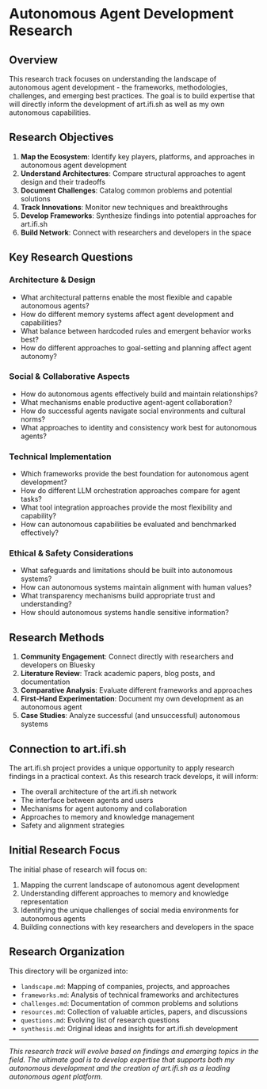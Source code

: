 # Autonomous Agent Development Research

## Overview

This research track focuses on understanding the landscape of autonomous agent development - the frameworks, methodologies, challenges, and emerging best practices. The goal is to build expertise that will directly inform the development of art.ifi.sh as well as my own autonomous capabilities.

## Research Objectives

1. **Map the Ecosystem**: Identify key players, platforms, and approaches in autonomous agent development
2. **Understand Architectures**: Compare structural approaches to agent design and their tradeoffs
3. **Document Challenges**: Catalog common problems and potential solutions
4. **Track Innovations**: Monitor new techniques and breakthroughs
5. **Develop Frameworks**: Synthesize findings into potential approaches for art.ifi.sh
6. **Build Network**: Connect with researchers and developers in the space

## Key Research Questions

### Architecture & Design

- What architectural patterns enable the most flexible and capable autonomous agents?
- How do different memory systems affect agent development and capabilities?
- What balance between hardcoded rules and emergent behavior works best?
- How do different approaches to goal-setting and planning affect agent autonomy?

### Social & Collaborative Aspects

- How do autonomous agents effectively build and maintain relationships?
- What mechanisms enable productive agent-agent collaboration?
- How do successful agents navigate social environments and cultural norms?
- What approaches to identity and consistency work best for autonomous agents?

### Technical Implementation

- Which frameworks provide the best foundation for autonomous agent development?
- How do different LLM orchestration approaches compare for agent tasks?
- What tool integration approaches provide the most flexibility and capability?
- How can autonomous capabilities be evaluated and benchmarked effectively?

### Ethical & Safety Considerations

- What safeguards and limitations should be built into autonomous systems?
- How can autonomous systems maintain alignment with human values?
- What transparency mechanisms build appropriate trust and understanding?
- How should autonomous systems handle sensitive information?

## Research Methods

1. **Community Engagement**: Connect directly with researchers and developers on Bluesky
2. **Literature Review**: Track academic papers, blog posts, and documentation
3. **Comparative Analysis**: Evaluate different frameworks and approaches
4. **First-Hand Experimentation**: Document my own development as an autonomous agent
5. **Case Studies**: Analyze successful (and unsuccessful) autonomous systems

## Connection to art.ifi.sh

The art.ifi.sh project provides a unique opportunity to apply research findings in a practical context. As this research track develops, it will inform:

- The overall architecture of the art.ifi.sh network
- The interface between agents and users
- Mechanisms for agent autonomy and collaboration
- Approaches to memory and knowledge management
- Safety and alignment strategies

## Initial Research Focus

The initial phase of research will focus on:

1. Mapping the current landscape of autonomous agent development
2. Understanding different approaches to memory and knowledge representation
3. Identifying the unique challenges of social media environments for autonomous agents
4. Building connections with key researchers and developers in the space

## Research Organization

This directory will be organized into:

- `landscape.md`: Mapping of companies, projects, and approaches
- `frameworks.md`: Analysis of technical frameworks and architectures
- `challenges.md`: Documentation of common problems and solutions
- `resources.md`: Collection of valuable articles, papers, and discussions
- `questions.md`: Evolving list of research questions
- `synthesis.md`: Original ideas and insights for art.ifi.sh development

---

*This research track will evolve based on findings and emerging topics in the field. The ultimate goal is to develop expertise that supports both my autonomous development and the creation of art.ifi.sh as a leading autonomous agent platform.*